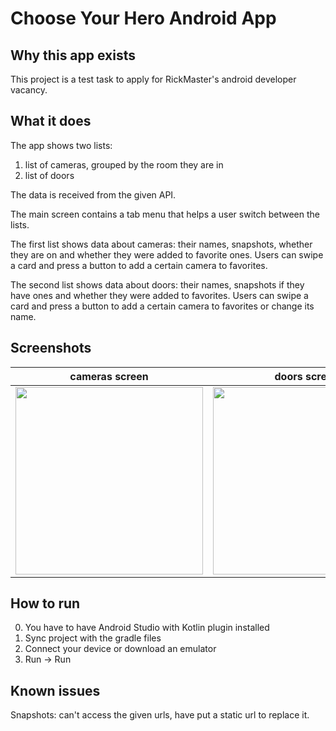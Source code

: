 # Choose Your Hero Android App

## Why this app exists

This project is a test task to apply for RickMaster's android developer vacancy.

## What it does

The app shows two lists:

1. list of cameras, grouped by the room they are in
2. list of doors

The data is received from the given API.

The main screen contains a tab menu that helps a user switch between the lists.

The first list shows data about cameras: their names, snapshots, whether they are on and whether they were added to favorite ones. Users can swipe a card and press a button to add a certain camera to favorites.

The second list shows data about doors: their names, snapshots if they have ones and whether they were added to favorites. Users can swipe a card and press a button to add a certain camera to favorites or change its name.

## Screenshots

| cameras screen                                    | doors screen                                                |
|---------------------------------------------------|-------------------------------------------------------------|
| <img src="assets/cameras_screen.jpg" width="300"> | <img src="assets/screenshots/doors_screen.jpg" width="300"> |

## How to run

0. You have to have Android Studio with Kotlin plugin installed
1. Sync project with the gradle files
2. Connect your device or download an emulator
3. Run -> Run

## Known issues

Snapshots: can't access the given urls, have put a static url to replace it.